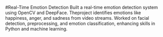 #Real-Time Emotion Detection 
Built a real-time emotion detection system using OpenCV and DeepFace.
Theproject identifies emotions like happiness, anger, and sadness from video streams.
Worked on facial detection, preprocessing, and emotion classification, enhancing
skills in Python and machine learning.
